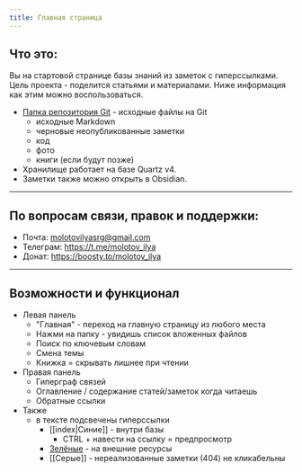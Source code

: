 ```yaml
---
title: Главная страница
---
```

## Что это:

Вы на стартовой странице базы знаний из заметок с гиперссылками.
Цель проекта - поделится статьями и материалами.
Ниже информация как этим можно воспользоваться. 

- [Папка репозитория Git](https://github.com/molotovilya/category_theory/tree/main/content) - исходные файлы на Git
	- исходные Markdown
	- черновые неопубликованные заметки
	- код
	- фото
	- книги (если будут позже)
- Хранилище работает на базе Quartz v4. 
- Заметки также можно открыть в Obsidian.

---
## По вопросам связи, правок и поддержки: 

- Почта:  molotovilyasrg@gmail.com
- Телеграм: https://t.me/molotov_ilya
- Донат: https://boosty.to/molotov_ilya

---
## Возможности и функционал  

- Левая панель
	- "Главная" - переход на главную страницу из любого места 
	- Нажми на папку - увидишь список вложенных файлов
	- Поиск по ключевым словам 
	- Смена темы
	- Книжка = скрывать лишнее при чтении
- Правая панель
	- Гиперграф связей 
	- Оглавление / содержание статей/заметок когда читаешь
	- Обратные ссылки 
- Также
	- в тексте подсвечены гиперссылки
		- [[index|Синие]] - внутри базы
			- CTRL + навести на ссылку = предпросмотр
		- [Зелёные](https://boosty.to/molotov_ilya) - на внешние ресурсы 
		- [[Серые]] - нереализованные заметки (404) не кликабельны
